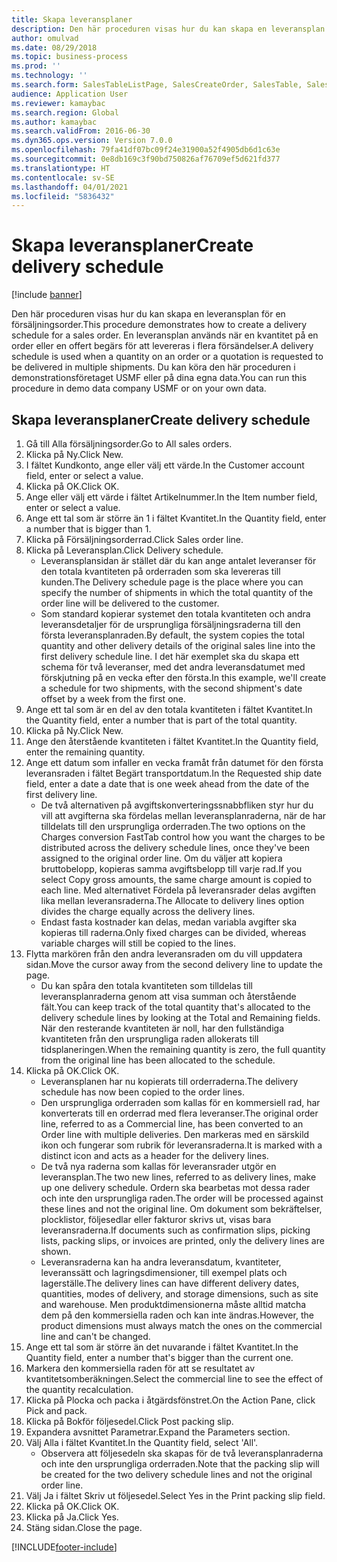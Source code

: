 ```yaml
---
title: Skapa leveransplaner
description: Den här proceduren visas hur du kan skapa en leveransplan för en försäljningsorder.
author: omulvad
ms.date: 08/29/2018
ms.topic: business-process
ms.prod: ''
ms.technology: ''
ms.search.form: SalesTableListPage, SalesCreateOrder, SalesTable, SalesDeliverySchedule, SalesEditLines,  SrsReportViewerForm
audience: Application User
ms.reviewer: kamaybac
ms.search.region: Global
ms.author: kamaybac
ms.search.validFrom: 2016-06-30
ms.dyn365.ops.version: Version 7.0.0
ms.openlocfilehash: 79fa41df07bc09f24e31900a52f4905db6d1c63e
ms.sourcegitcommit: 0e8db169c3f90bd750826af76709ef5d621fd377
ms.translationtype: HT
ms.contentlocale: sv-SE
ms.lasthandoff: 04/01/2021
ms.locfileid: "5836432"
---
```

# <a name="create-delivery-schedule"></a><span data-ttu-id="dc8e2-103">Skapa leveransplaner</span><span class="sxs-lookup"><span data-stu-id="dc8e2-103">Create delivery schedule</span></span>

[!include [banner](../../includes/banner.md)]

<span data-ttu-id="dc8e2-104">Den här proceduren visas hur du kan skapa en leveransplan för en försäljningsorder.</span><span class="sxs-lookup"><span data-stu-id="dc8e2-104">This procedure demonstrates how to create a delivery schedule for a sales order.</span></span> <span data-ttu-id="dc8e2-105">En leveransplan används när en kvantitet på en order eller en offert begärs för att levereras i flera försändelser.</span><span class="sxs-lookup"><span data-stu-id="dc8e2-105">A delivery schedule is used when a quantity on an order or a quotation is requested to be delivered in multiple shipments.</span></span> <span data-ttu-id="dc8e2-106">Du kan köra den här proceduren i demonstrationsföretaget USMF eller på dina egna data.</span><span class="sxs-lookup"><span data-stu-id="dc8e2-106">You can run this procedure in demo data company USMF or on your own data.</span></span>


## <a name="create-delivery-schedule"></a><span data-ttu-id="dc8e2-107">Skapa leveransplaner</span><span class="sxs-lookup"><span data-stu-id="dc8e2-107">Create delivery schedule</span></span>
1. <span data-ttu-id="dc8e2-108">Gå till Alla försäljningsorder.</span><span class="sxs-lookup"><span data-stu-id="dc8e2-108">Go to All sales orders.</span></span>
2. <span data-ttu-id="dc8e2-109">Klicka på Ny.</span><span class="sxs-lookup"><span data-stu-id="dc8e2-109">Click New.</span></span>
3. <span data-ttu-id="dc8e2-110">I fältet Kundkonto, ange eller välj ett värde.</span><span class="sxs-lookup"><span data-stu-id="dc8e2-110">In the Customer account field, enter or select a value.</span></span>
4. <span data-ttu-id="dc8e2-111">Klicka på OK.</span><span class="sxs-lookup"><span data-stu-id="dc8e2-111">Click OK.</span></span>
5. <span data-ttu-id="dc8e2-112">Ange eller välj ett värde i fältet Artikelnummer.</span><span class="sxs-lookup"><span data-stu-id="dc8e2-112">In the Item number field, enter or select a value.</span></span>
6. <span data-ttu-id="dc8e2-113">Ange ett tal som är större än 1 i fältet Kvantitet.</span><span class="sxs-lookup"><span data-stu-id="dc8e2-113">In the Quantity field, enter a number that is bigger than 1.</span></span>
7. <span data-ttu-id="dc8e2-114">Klicka på Försäljningsorderrad.</span><span class="sxs-lookup"><span data-stu-id="dc8e2-114">Click Sales order line.</span></span>
8. <span data-ttu-id="dc8e2-115">Klicka på Leveransplan.</span><span class="sxs-lookup"><span data-stu-id="dc8e2-115">Click Delivery schedule.</span></span>
    * <span data-ttu-id="dc8e2-116">Leveransplansidan är stället där du kan ange antalet leveranser för den totala kvantiteten på orderraden som ska levereras till kunden.</span><span class="sxs-lookup"><span data-stu-id="dc8e2-116">The Delivery schedule page is the place where you can specify the number of shipments in which the total quantity of the order line will be delivered to the customer.</span></span>    
    * <span data-ttu-id="dc8e2-117">Som standard kopierar systemet den totala kvantiteten och andra leveransdetaljer för de ursprungliga försäljningsraderna till den första leveransplanraden.</span><span class="sxs-lookup"><span data-stu-id="dc8e2-117">By default, the system copies the total quantity and other delivery details of the original sales line into the first delivery schedule line.</span></span> <span data-ttu-id="dc8e2-118">I det här exemplet ska du skapa ett schema för två leveranser, med det andra leveransdatumet med förskjutning på en vecka efter den första.</span><span class="sxs-lookup"><span data-stu-id="dc8e2-118">In this example, we'll create a schedule for two shipments, with the second shipment's date offset by a week from the first one.</span></span>  
9. <span data-ttu-id="dc8e2-119">Ange ett tal som är en del av den totala kvantiteten i fältet Kvantitet.</span><span class="sxs-lookup"><span data-stu-id="dc8e2-119">In the Quantity field, enter a number that is part of the total quantity.</span></span>
10. <span data-ttu-id="dc8e2-120">Klicka på Ny.</span><span class="sxs-lookup"><span data-stu-id="dc8e2-120">Click New.</span></span>
11. <span data-ttu-id="dc8e2-121">Ange den återstående kvantiteten i fältet Kvantitet.</span><span class="sxs-lookup"><span data-stu-id="dc8e2-121">In the Quantity field, enter the remaining quantity.</span></span>
12. <span data-ttu-id="dc8e2-122">Ange ett datum som infaller en vecka framåt från datumet för den första leveransraden i fältet Begärt transportdatum.</span><span class="sxs-lookup"><span data-stu-id="dc8e2-122">In the Requested ship date field, enter a date a date that is one week ahead from the date of the first delivery line.</span></span>
    * <span data-ttu-id="dc8e2-123">De två alternativen på avgiftskonverteringssnabbfliken styr hur du vill att avgifterna ska fördelas mellan leveransplanraderna, när de har tilldelats till den ursprungliga orderraden.</span><span class="sxs-lookup"><span data-stu-id="dc8e2-123">The two options on the Charges conversion FastTab control how you want the charges to be distributed across the delivery schedule lines, once they've been assigned to the original order line.</span></span> <span data-ttu-id="dc8e2-124">Om du väljer att kopiera bruttobelopp, kopieras samma avgiftsbelopp till varje rad.</span><span class="sxs-lookup"><span data-stu-id="dc8e2-124">If you select Copy gross amounts, the same charge amount is copied to each line.</span></span> <span data-ttu-id="dc8e2-125">Med alternativet Fördela på leveransrader delas avgiften lika mellan leveransraderna.</span><span class="sxs-lookup"><span data-stu-id="dc8e2-125">The Allocate to delivery lines option divides the charge equally across the delivery lines.</span></span>  
    * <span data-ttu-id="dc8e2-126">Endast fasta kostnader kan delas, medan variabla avgifter ska kopieras till raderna.</span><span class="sxs-lookup"><span data-stu-id="dc8e2-126">Only fixed charges can be divided, whereas variable charges will still be copied to the lines.</span></span>  
13. <span data-ttu-id="dc8e2-127">Flytta markören från den andra leveransraden om du vill uppdatera sidan.</span><span class="sxs-lookup"><span data-stu-id="dc8e2-127">Move the cursor away from the second delivery line to update the page.</span></span>
    * <span data-ttu-id="dc8e2-128">Du kan spåra den totala kvantiteten som tilldelas till leveransplanraderna genom att visa summan och återstående fält.</span><span class="sxs-lookup"><span data-stu-id="dc8e2-128">You can keep track of the total quantity that's allocated to the delivery schedule lines by looking at the Total and Remaining fields.</span></span> <span data-ttu-id="dc8e2-129">När den resterande kvantiteten är noll, har den fullständiga kvantiteten från den ursprungliga raden allokerats till tidsplaneringen.</span><span class="sxs-lookup"><span data-stu-id="dc8e2-129">When the remaining quantity is zero, the full quantity from the original line has been allocated to the schedule.</span></span>   
14. <span data-ttu-id="dc8e2-130">Klicka på OK.</span><span class="sxs-lookup"><span data-stu-id="dc8e2-130">Click OK.</span></span>
    * <span data-ttu-id="dc8e2-131">Leveransplanen har nu kopierats till orderraderna.</span><span class="sxs-lookup"><span data-stu-id="dc8e2-131">The delivery schedule has now been copied to the order lines.</span></span>   
    * <span data-ttu-id="dc8e2-132">Den ursprungliga orderraden som kallas för en kommersiell rad, har konverterats till en orderrad med flera leveranser.</span><span class="sxs-lookup"><span data-stu-id="dc8e2-132">The original order line, referred to as a Commercial line, has been converted to an Order line with multiple deliveries.</span></span> <span data-ttu-id="dc8e2-133">Den markeras med en särskild ikon och fungerar som rubrik för leveransraderna.</span><span class="sxs-lookup"><span data-stu-id="dc8e2-133">It is marked with a distinct icon and acts as a header for the delivery lines.</span></span>  
    * <span data-ttu-id="dc8e2-134">De två nya raderna som kallas för leveransrader utgör en leveransplan.</span><span class="sxs-lookup"><span data-stu-id="dc8e2-134">The two new lines, referred to as delivery lines, make up one delivery schedule.</span></span> <span data-ttu-id="dc8e2-135">Ordern ska bearbetas mot dessa rader och inte den ursprungliga raden.</span><span class="sxs-lookup"><span data-stu-id="dc8e2-135">The order will be processed against these lines and not the original line.</span></span> <span data-ttu-id="dc8e2-136">Om dokument som bekräftelser, plocklistor, följesedlar eller fakturor skrivs ut, visas bara leveransraderna.</span><span class="sxs-lookup"><span data-stu-id="dc8e2-136">If documents such as confirmation slips, picking lists, packing slips, or invoices are printed, only the delivery lines are shown.</span></span>   
    * <span data-ttu-id="dc8e2-137">Leveransraderna kan ha andra leveransdatum, kvantiteter, leveranssätt och lagringsdimensioner, till exempel plats och lagerställe.</span><span class="sxs-lookup"><span data-stu-id="dc8e2-137">The delivery lines can have different delivery dates, quantities, modes of delivery, and storage dimensions, such as site and warehouse.</span></span> <span data-ttu-id="dc8e2-138">Men produktdimensionerna måste alltid matcha dem på den kommersiella raden och kan inte ändras.</span><span class="sxs-lookup"><span data-stu-id="dc8e2-138">However, the product dimensions must always match the ones on the commercial line and can't be changed.</span></span>  
15. <span data-ttu-id="dc8e2-139">Ange ett tal som är större än det nuvarande i fältet Kvantitet.</span><span class="sxs-lookup"><span data-stu-id="dc8e2-139">In the Quantity field, enter a number that's bigger than the current one.</span></span>
16. <span data-ttu-id="dc8e2-140">Markera den kommersiella raden för att se resultatet av kvantitetsomberäkningen.</span><span class="sxs-lookup"><span data-stu-id="dc8e2-140">Select the commercial line to see the effect of the quantity recalculation.</span></span>
17. <span data-ttu-id="dc8e2-141">Klicka på Plocka och packa i åtgärdsfönstret.</span><span class="sxs-lookup"><span data-stu-id="dc8e2-141">On the Action Pane, click Pick and pack.</span></span>
18. <span data-ttu-id="dc8e2-142">Klicka på Bokför följesedel.</span><span class="sxs-lookup"><span data-stu-id="dc8e2-142">Click Post packing slip.</span></span>
19. <span data-ttu-id="dc8e2-143">Expandera avsnittet Parametrar.</span><span class="sxs-lookup"><span data-stu-id="dc8e2-143">Expand the Parameters section.</span></span>
20. <span data-ttu-id="dc8e2-144">Välj Alla i fältet Kvantitet.</span><span class="sxs-lookup"><span data-stu-id="dc8e2-144">In the Quantity field, select 'All'.</span></span>
    * <span data-ttu-id="dc8e2-145">Observera att följesedeln ska skapas för de två leveransplanraderna och inte den ursprungliga orderraden.</span><span class="sxs-lookup"><span data-stu-id="dc8e2-145">Note that the packing slip will be created for the two delivery schedule lines and not the original order line.</span></span>  
21. <span data-ttu-id="dc8e2-146">Välj Ja i fältet Skriv ut följesedel.</span><span class="sxs-lookup"><span data-stu-id="dc8e2-146">Select Yes in the Print packing slip field.</span></span>
22. <span data-ttu-id="dc8e2-147">Klicka på OK.</span><span class="sxs-lookup"><span data-stu-id="dc8e2-147">Click OK.</span></span>
23. <span data-ttu-id="dc8e2-148">Klicka på Ja.</span><span class="sxs-lookup"><span data-stu-id="dc8e2-148">Click Yes.</span></span>
24. <span data-ttu-id="dc8e2-149">Stäng sidan.</span><span class="sxs-lookup"><span data-stu-id="dc8e2-149">Close the page.</span></span>


[!INCLUDE[footer-include](../../../includes/footer-banner.md)]